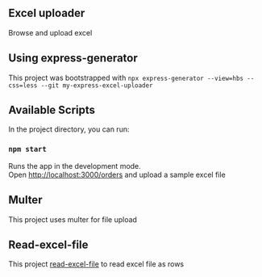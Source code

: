 ## Excel uploader

Browse and upload excel

## Using express-generator

This project was bootstrapped with `npx express-generator --view=hbs --css=less --git my-express-excel-uploader`

## Available Scripts

In the project directory, you can run:

### `npm start`

Runs the app in the development mode.\
Open [http://localhost:3000/orders](http://localhost:3000/orders) and upload a sample excel file

## Multer

This project uses multer for file upload

## Read-excel-file

This project [read-excel-file](https://www.npmjs.com/package/read-excel-file) to read excel file as rows
